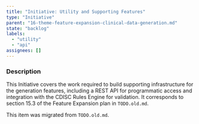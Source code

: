 ```yaml
---
title: "Initiative: Utility and Supporting Features"
type: "Initiative"
parent: "16-theme-feature-expansion-clinical-data-generation.md"
state: "backlog"
labels:
  - "utility"
  - "api"
assignees: []
---
```


### Description

This Initiative covers the work required to build supporting infrastructure for the generation features, including a REST API for programmatic access and integration with the CDISC Rules Engine for validation. It corresponds to section 15.3 of the Feature Expansion plan in `TODO.old.md`.

This item was migrated from `TODO.old.md`.
